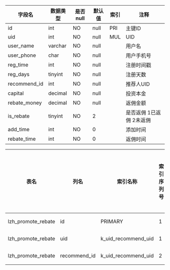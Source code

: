 |字段名|数据类型|是否null|默认值|索引|注释|
|------|--------|--------|------|----|----|
|id|int|NO|null|PRI|主键ID|
|uid|int|NO|null|MUL|UID|
|user_name|varchar|NO|null||用户名|
|user_phone|char|NO|null||用户手机号|
|reg_time|int|NO|null||注册时间戳|
|reg_days|tinyint|NO|null||注册天数|
|recommend_id|int|NO|null||推荐人UID|
|capital|decimal|NO|null||投资本金|
|rebate_money|decimal|NO|null||返佣金额|
|is_rebate|tinyint|NO|2||是否返佣 1已返佣 2未返佣|
|add_time|int|NO|0||添加时间|
|rebate_time|int|NO|0||返佣时间|



|表名|列名|索引名称|索引序列号|分序|索引长度|压缩方式|是否null|是否重复|唯一值数目估计值|索引方法|列中描述索引信息|索引注释|
|----|----|--------|----------|----|--------|--------|--------|--------|----------------|--------|----------------|--------|
|lzh_promote_rebate|id|PRIMARY|1|A(升序)|null|null||NO|19|BTREE|||
|lzh_promote_rebate|uid|k_uid_recommend_uid|1|A(升序)|null|null||YES|19|BTREE|||
|lzh_promote_rebate|recommend_id|k_uid_recommend_uid|2|A(升序)|null|null||YES|19|BTREE|||
